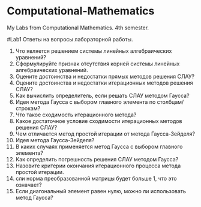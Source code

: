 # Computational-Mathematics
My Labs from Computational Mathematics. 4th semester. 


#Lab1 
Ответы на вопросы лабораторной работы. 

1. Что является решением системы линейных алгебраических уравнений?
2. Сформулируйте признак отсутствия корней системы линейных алгебраических уравнений.
3. Оцените достоинства и недостатки прямых методов решения СЛАУ?
4. Оцените достоинства и недостатки итерационных методов решения СЛАУ?
5. Как вычислить определитель, если решать СЛАУ методом Гаусса?
6. Идея метода Гаусса с выбором главного элемента по столбцам/строкам?
7. Что такое сходимость итерационного метода?
8. Какое достаточное условие сходимости итерационных методов решения СЛАУ?
9. Чем отличается метод простой итерации от метода Гаусса-Зейделя?
10. Идея метода Гаусса-Зейделя?
11. В каких случаях применяется метод Гаусса с выбором главного элемента?
12. Как определить погрешность решения СЛАУ методом Гаусса?
13. Назовите критерии окончания итерационного процесса метода простой итерации.
14. сли норма преобразованной матрицы будет больше 1, что это означает? 
15. Если диагональный элемент равен нулю, можно ли использовать метод Гаусса?
